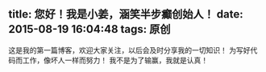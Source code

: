 title: 您好！我是小姜，涵笑半步癫创始人！
date: 2015-08-19 16:04:48
tags: 原创
---
这是我的第一篇博客，欢迎大家关注，以后会及时分享我的一切知识！
为写好代码而工作，像坏人一样而努力！
我不是为了输赢，我就是认真！